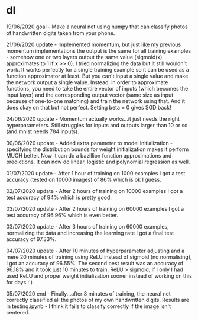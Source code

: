 # dl

19/06/2020 goal - Make a neural net using numpy that can classify photos of handwritten digits taken from your phone.

21/06/2020 update - Implemented momentum, but just like my previous momentum implementations the output is the same for all training examples - somehow one or two layers output the same value (sigmoid(x) approximates to 1 if x >> 0). I tried normalizing the data but it still wouldn't work. It works perfectly for a single training example so it can be used as a function approximator at least. But you can't input a single value and make the network output a single value. Instead, in order to approximate functions, you need to take the entire vector of inputs (which becomes the input layer) and the corresponding output vector (same size as input because of one-to-one matching) and train the network using that. And it does okay on that but not perfect. Setting beta = 0 gives SGD back! 

24/06/2020 update - Momentum actually works...it just needs the right hyperparameters. Still struggles for inputs and outputs larger than 10 or so (and mnist needs 784 inputs).

30/06/2020 update - Added extra parameter to model initialization - specifying the distribution bounds for weight initialization makes it perform MUCH better. Now it can do a bazillion function approximations and predictions. It can now do linear, logistic and polynomial regression as well. 

01/07/2020 update - After 1 hour of training on 1000 examples I got a test accuracy (tested on 10000 images) of 86% which is ok I guess. 

02/07/2020 update - After 2 hours of training on 10000 examples I got a test accuracy of 94% which is pretty good.

03/07/2020 update - After 2 hours of training on 60000 examples I got a test accuracy of 96.96% which is even better. 

03/07/2020 update - After 3 hours of training on 60000 examples, normalizing the data and increasing the learning rate I got a final test accuracy of 97.33%.

04/07/2020 update - After 10 minutes of hyperparameter adjusting and a mere 20 minutes of training using ReLU instead of sigmoid (no normalising), I got an accuracy of 96.55%. The second best result was an accuracy of 96.18% and it took just 10 minutes to train. ReLU > sigmoid; if I only I had used ReLU and proper weight initialization sooner instead of working on this for days :')

05/07/2020 end - Finally...after 8 minutes of training, the neural net correctly classified all the photos of my own handwritten digits. Results are in testing.ipynb - I think it fails to classify correctly if the image isn't centered.
